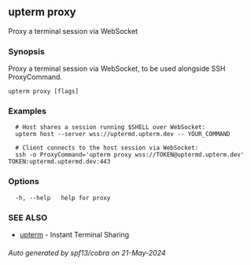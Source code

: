 ## upterm proxy

Proxy a terminal session via WebSocket

### Synopsis

Proxy a terminal session via WebSocket, to be used alongside SSH ProxyCommand.

```
upterm proxy [flags]
```

### Examples

```
  # Host shares a session running $SHELL over WebSocket:
  upterm host --server wss://uptermd.upterm.dev -- YOUR_COMMAND

  # Client connects to the host session via WebSocket:
  ssh -o ProxyCommand='upterm proxy wss://TOKEN@uptermd.upterm.dev' TOKEN:uptermd.uptermd.dev:443
```

### Options

```
  -h, --help   help for proxy
```

### SEE ALSO

* [upterm](upterm.md)	 - Instant Terminal Sharing

###### Auto generated by spf13/cobra on 21-May-2024

